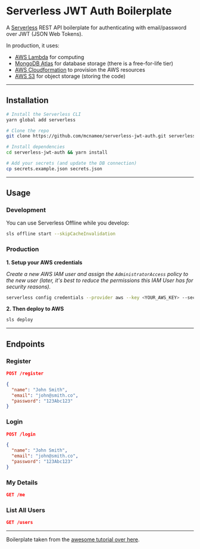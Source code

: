 # Serverless JWT Auth Boilerplate

A [Serverless](https://serverless.com/) REST API boilerplate for authenticating with email/password over JWT (JSON Web Tokens). 

In production, it uses:

- [AWS Lambda](https://aws.amazon.com/lambda/) for computing
- [MongoDB Atlas](https://www.mongodb.com/cloud/atlas) for database storage (there is a free-for-life tier)
- [AWS Cloudformation](https://aws.amazon.com/cloudformation/) to provision the AWS resources
- [AWS S3](https://aws.amazon.com/s3/) for object storage (storing the code)

---

## Installation

```bash
# Install the Serverless CLI
yarn global add serverless

# Clone the repo
git clone https://github.com/mcnamee/serverless-jwt-auth.git serverless-jwt-auth

# Install dependencies
cd serverless-jwt-auth && yarn install

# Add your secrets (and update the DB connection)
cp secrets.example.json secrets.json
```

---

## Usage

### Development

You can use Serverless Offline while you develop:

```bash
sls offline start --skipCacheInvalidation
```

### Production

__1. Setup your AWS credentials__

_Create a new AWS IAM user and assign the `AdministratorAccess` policy to the new user (later, it's best to reduce the permissions this IAM User has for security reasons)._

```bash
serverless config credentials --provider aws --key <YOUR_AWS_KEY> --secret <YOUR_AWS_SECRET>
```

__2. Then deploy to AWS__

```bash
sls deploy
```

---

## Endpoints

### Register

```json
POST /register

{
  "name": "John Smith",
  "email": "john@smith.co",
  "password": "123Abc123"
}
```

### Login

```json
POST /login

{
  "name": "John Smith",
  "email": "john@smith.co",
  "password": "123Abc123"
}
```

### My Details

```json
GET /me
```

### List All Users

```json
GET /users
```

---

Boilerplate taken from the [awesome tutorial over here](https://medium.freecodecamp.org/a-crash-course-on-securing-serverless-apis-with-json-web-tokens-ff657ab2f5a5).
